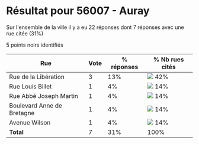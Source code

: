 # Résultat pour 56007 - Auray

Sur l'ensemble de la ville il y a eu 22 réponses dont 7 réponses avec une rue citée (31%)

5 points noirs identifiés

| Rue | Vote | % réponses | % Nb rues cités|
|-----|------|------------|----------------|
| Rue de la Libération | 3 | 13% | <img src="../../img/bar_42.gif" />&nbsp;42%|
| Rue Louis Billet | 1 | 4% | <img src="../../img/bar_14.gif" />&nbsp;14%|
| Rue Abbé Joseph Martin | 1 | 4% | <img src="../../img/bar_14.gif" />&nbsp;14%|
| Boulevard Anne de Bretagne | 1 | 4% | <img src="../../img/bar_14.gif" />&nbsp;14%|
| Avenue Wilson | 1 | 4% | <img src="../../img/bar_14.gif" />&nbsp;14%|
| **Total** | 7 | 31% | 100%|
